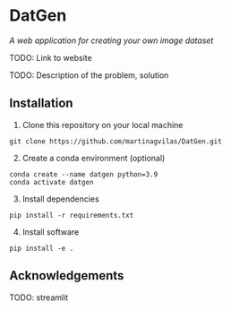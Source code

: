 # DatGen
_A web application for creating your own image dataset_

TODO: Link to website

TODO: Description of the problem, solution


## Installation
1. Clone this repository on your local machine
```
git clone https://github.com/martinagvilas/DatGen.git
```

2. Create a conda environment (optional)
```
conda create --name datgen python=3.9
conda activate datgen
```

3. Install dependencies
```
pip install -r requirements.txt
```

4. Install software
```
pip install -e .
```

## Acknowledgements
TODO: streamlit